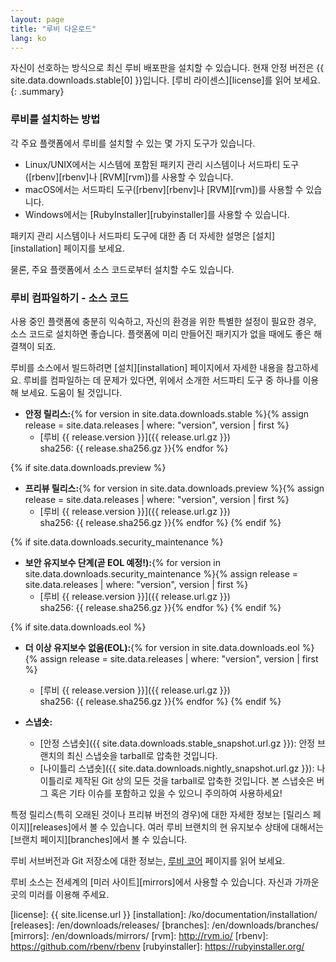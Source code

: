 ```yaml
---
layout: page
title: "루비 다운로드"
lang: ko
---
```


자신이 선호하는 방식으로 최신 루비 배포판을 설치할 수 있습니다.
현재 안정 버전은 {{ site.data.downloads.stable[0] }}입니다.
[루비 라이센스][license]를 읽어 보세요.
{: .summary}

### 루비를 설치하는 방법

각 주요 플랫폼에서 루비를 설치할 수 있는 몇 가지 도구가 있습니다.

* Linux/UNIX에서는 시스템에 포함된 패키지 관리 시스템이나
  서드파티 도구([rbenv][rbenv]나 [RVM][rvm])를 사용할 수 있습니다.
* macOS에서는 서드파티 도구([rbenv][rbenv]나 [RVM][rvm])를 사용할 수 있습니다.
* Windows에서는 [RubyInstaller][rubyinstaller]를 사용할 수 있습니다.

패키지 관리 시스템이나 서드파티 도구에 대한 좀 더 자세한
설명은 [설치][installation] 페이지를 보세요.

물론, 주요 플랫폼에서 소스 코드로부터 설치할 수도 있습니다.

### 루비 컴파일하기 - 소스 코드

사용 중인 플랫폼에 충분히 익숙하고, 자신의 환경을 위한 특별한 설정이
필요한 경우, 소스 코드로 설치하면 좋습니다.
플랫폼에 미리 만들어진 패키지가 없을 때에도 좋은 해결책이 되죠.

루비를 소스에서 빌드하려면 [설치][installation] 페이지에서
자세한 내용을 참고하세요. 루비를 컴파일하는 데 문제가 있다면,
위에서 소개한 서드파티 도구 중 하나를 이용해 보세요. 도움이 될 것입니다.

* **안정 릴리스:**{% for version in site.data.downloads.stable %}{% assign release = site.data.releases | where: "version", version | first %}
  * [루비 {{ release.version }}]({{ release.url.gz }})<br>
    sha256: {{ release.sha256.gz }}{% endfor %}

{% if site.data.downloads.preview %}
* **프리뷰 릴리스:**{% for version in site.data.downloads.preview %}{% assign release = site.data.releases | where: "version", version | first %}
  * [루비 {{ release.version }}]({{ release.url.gz }})<br>
    sha256: {{ release.sha256.gz }}{% endfor %}
{% endif %}

{% if site.data.downloads.security_maintenance %}
* **보안 유지보수 단계(곧 EOL 예정!):**{% for version in site.data.downloads.security_maintenance %}{% assign release = site.data.releases | where: "version", version | first %}
  * [루비 {{ release.version }}]({{ release.url.gz }})<br>
    sha256: {{ release.sha256.gz }}{% endfor %}
{% endif %}

{% if site.data.downloads.eol %}
* **더 이상 유지보수 없음(EOL):**{% for version in site.data.downloads.eol %}{% assign release = site.data.releases | where: "version", version | first %}
  * [루비 {{ release.version }}]({{ release.url.gz }})<br>
    sha256: {{ release.sha256.gz }}{% endfor %}
{% endif %}

* **스냅숏:**
  * [안정 스냅숏]({{ site.data.downloads.stable_snapshot.url.gz }}):
    안정 브랜치의 최신 스냅숏을 tarball로 압축한 것입니다.
  * [나이틀리 스냅숏]({{ site.data.downloads.nightly_snapshot.url.gz }}):
    나이틀리로 제작된 Git 상의 모든 것을 tarball로 압축한 것입니다.
    본 스냅숏은 버그 혹은 기타 이슈를 포함하고 있을 수 있으니 주의하여
    사용하세요!

특정 릴리스(특히 오래된 것이나 프리뷰 버전의 경우)에 대한 자세한 정보는
[릴리스 페이지][releases]에서 볼 수 있습니다.
여러 루비 브랜치의 현 유지보수 상태에 대해서는 [브랜치 페이지][branches]에서
볼 수 있습니다.

루비 서브버전과 Git 저장소에 대한 정보는, [루비 코어](/ko/community/ruby-core/)
페이지를 읽어 보세요.

루비 소스는 전세계의 [미러 사이트][mirrors]에서 사용할 수 있습니다.
자신과 가까운 곳의 미러를 이용해 주세요.



[license]: {{ site.license.url }}
[installation]: /ko/documentation/installation/
[releases]: /en/downloads/releases/
[branches]: /en/downloads/branches/
[mirrors]: /en/downloads/mirrors/
[rvm]: http://rvm.io/
[rbenv]: https://github.com/rbenv/rbenv
[rubyinstaller]: https://rubyinstaller.org/
